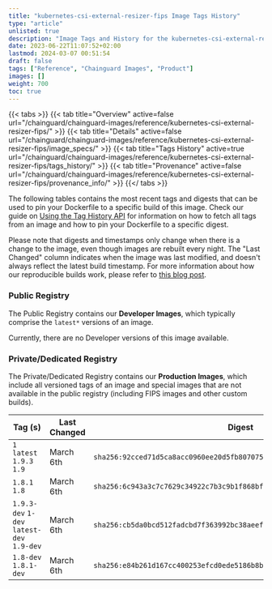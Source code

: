 ```yaml
---
title: "kubernetes-csi-external-resizer-fips Image Tags History"
type: "article"
unlisted: true
description: "Image Tags and History for the kubernetes-csi-external-resizer-fips Chainguard Image"
date: 2023-06-22T11:07:52+02:00
lastmod: 2024-03-07 00:51:54
draft: false
tags: ["Reference", "Chainguard Images", "Product"]
images: []
weight: 700
toc: true
---
```


{{< tabs >}}
{{< tab title="Overview" active=false url="/chainguard/chainguard-images/reference/kubernetes-csi-external-resizer-fips/" >}}
{{< tab title="Details" active=false url="/chainguard/chainguard-images/reference/kubernetes-csi-external-resizer-fips/image_specs/" >}}
{{< tab title="Tags History" active=true url="/chainguard/chainguard-images/reference/kubernetes-csi-external-resizer-fips/tags_history/" >}}
{{< tab title="Provenance" active=false url="/chainguard/chainguard-images/reference/kubernetes-csi-external-resizer-fips/provenance_info/" >}}
{{</ tabs >}}

The following tables contains the most recent tags and digests that can be used to pin your Dockerfile to a specific build of this image. Check our guide on [Using the Tag History API](/chainguard/chainguard-images/using-the-tag-history-api/) for information on how to fetch all tags from an image and how to pin your Dockerfile to a specific digest.

Please note that digests and timestamps only change when there is a change to the image, even though images are rebuilt every night. The "Last Changed" column indicates when the image was last modified, and doesn't always reflect the latest build timestamp. For more information about how our reproducible builds work, please refer to [this blog post](https://www.chainguard.dev/unchained/reproducing-chainguards-reproducible-image-builds).

### Public Registry
The Public Registry contains our **Developer Images**, which typically comprise the `latest*` versions of an image.

Currently, there are no Developer versions of this image available.

### Private/Dedicated Registry
The Private/Dedicated Registry contains our **Production Images**, which include all versioned tags of an image and special images that are not available in the public registry (including FIPS images and other custom builds).

| Tag (s)                                     | Last Changed | Digest                                                                    |
|---------------------------------------------|--------------|---------------------------------------------------------------------------|
|  `1` `latest` `1.9.3` `1.9`                 | March 6th    | `sha256:92cced71d5ca8acc0960ee20d5fb8070754d86fee114b1f6cef6123446004781` |
|  `1.8.1` `1.8`                              | March 6th    | `sha256:6c943a3c7c7629c34922c7b3c9b1f868bf4d02715957cd56799b1fbf09240a66` |
|  `1.9.3-dev` `1-dev` `latest-dev` `1.9-dev` | March 6th    | `sha256:cb5da0bcd512fadcbd7f363992bc38aeef240fbae5d2030ba24281d453a6ea8c` |
|  `1.8-dev` `1.8.1-dev`                      | March 6th    | `sha256:e84b261d167cc400253efcd0ede5186b8b8e361c6f9aea11408df097691bf354` |

